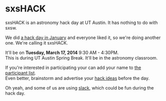 # sxsHACK
sxsHACK is an astronomy hack day at UT Austin.  It has nothing to do with sxsw.

We did [a hack day in January](http://gully.github.io/astronomy/2015/03/02/UTAustin-AstroHackDay/) and everyone liked it, so we're doing another one.  We're calling it sxsHACK.

It'll be on **Tuesday, March 17, 2014** 9:30 AM - 4:30PM.  
This is during UT Austin Spring Break.  It'll be in the astronomy classroom.

If you're interested in participating your can add your name to [the participant list](https://github.com/OttoStruve/sxsHACK/wiki/Participants).  
Even better, brainstorm and advertise your [hack ideas](https://github.com/OttoStruve/sxsHACK/wiki/Hack-ideas) before the day.

Oh yeah, and some of us are using [slack](http://astrodata.slack.com), which could be fun during the hack day.
